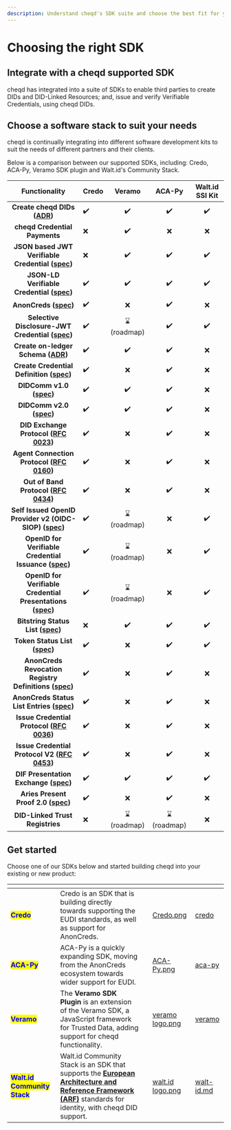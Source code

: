 ```yaml
---
description: Understand cheqd's SDK suite and choose the best fit for your project.
---
```


# Choosing the right SDK

## Integrate with a cheqd supported SDK

cheqd has integrated into a suite of SDKs to enable third parties to create DIDs and DID-Linked Resources; and, issue and verify Verifiable Credentials, using cheqd DIDs.

## Choose a software stack to suit your needs

cheqd is continually integrating into different software development kits to suit the needs of different partners and their clients.

Below is a comparison between our supported SDKs, including: Credo, ACA-Py, Veramo SDK plugin and Walt.id's Community Stack.

|                                                                       Functionality                                                                      | Credo |   Veramo   |   ACA-Py   | Walt.id SSI Kit |
| :------------------------------------------------------------------------------------------------------------------------------------------------------: | ----- | :--------: | :--------: | :-------------: |
|                                **Create cheqd DIDs (**[**ADR**](../architecture/adr-list/adr-001-cheqd-did-method.md)**)**                               | ✔️    |     ✔️     |     ✔️     |        ✔️       |
|                                                               **cheqd Credential Payments**                                                              | ❌     |     ✔️     |      ❌     |        ❌        |
|                              **JSON based JWT Verifiable Credential (**[**spec**](https://www.w3.org/TR/vc-data-model/)**)**                             | ❌     |     ✔️     |     ✔️     |        ✔️       |
|                                 **JSON-LD Verifiable Credential (**[**spec**](https://www.w3.org/TR/vc-data-model/)**)**                                 | ✔️    |     ✔️     |     ✔️     |        ✔️       |
|                                       **AnonCreds (**[**spec**](https://hyperledger.github.io/anoncreds-spec/)**)**                                      | ✔️    |      ❌     |     ✔️     |        ❌        |
|           **Selective Disclosure-JWT Credential (**[**spec**](https://datatracker.ietf.org/doc/draft-ietf-oauth-selective-disclosure-jwt/)**)**          | ✔️    | ⌛(roadmap) |     ✔️     |        ✔️       |
|                           **Create on-ledger Schema (**[**ADR**](../architecture/adr-list/adr-002-did-linked-resources.md)**)**                          | ✔️    |     ✔️     |     ✔️     |        ❌        |
|                                         **Create Credential Definition (**[**spec**](../advanced/anoncreds/)**)**                                        | ✔️    |      ❌     |     ✔️     |        ❌        |
|                                         **DIDComm v1.0 (**[**spec**](https://didcomm.org/basicmessage/1.0/)**)**                                         | ✔️    |     ✔️     |     ✔️     |        ❌        |
|                                  **DIDComm v2.0 (**[**spec**](https://identity.foundation/didcomm-messaging/spec/)**)**                                  | ✔️    |     ✔️     |     ✔️     |        ❌        |
|              **DID Exchange Protocol (**[**RFC 0023**](https://github.com/hyperledger/aries-rfcs/tree/main/features/0023-did-exchange)**)**              | ✔️    |      ❌     |     ✔️     |        ❌        |
|    **Agent Connection Protocol (**[**RFC 0160**](https://github.com/hyperledger/aries-rfcs/blob/main/features/0160-connection-protocol/README.md)**)**   | ✔️    |      ❌     |     ✔️     |        ❌        |
|           **Out of Band Protocol (**[**RFC 0434**](https://github.com/hyperledger/aries-rfcs/blob/main/features/0434-outofband/README.md)**)**           | ✔️    |      ❌     |     ✔️     |        ❌        |
|             **Self Issued OpenID Provider v2 (OIDC-SIOP) (**[**spec**](https://openid.net/specs/openid-connect-self-issued-v2-1_0.html)**)**             | ✔️    | ⌛(roadmap) |      ❌     |        ✔️       |
|         **OpenID for Verifiable Credential Issuance (**[**spec**](https://openid.net/specs/openid-4-verifiable-credential-issuance-1_0.html)**)**        | ✔️    | ⌛(roadmap) |      ❌     |        ✔️       |
|         **OpenID for Verifiable Credential Presentations (**[**spec**](https://openid.net/specs/openid-4-verifiable-presentations-1_0.html)**)**         | ✔️    | ⌛(roadmap) |      ❌     |        ✔️       |
|                                **Bitstring Status List (**[**spec**](https://www.w3.org/TR/vc-bitstring-status-list/)**)**                               | ❌     |     ✔️     |     ✔️     |        ✔️       |
|                       **Token Status List (**[**spec**](https://www.ietf.org/archive/id/draft-ietf-oauth-status-list-02.html)**)**                       | ✔️    |      ❌     |     ✔️     |        ✔️       |
|      **AnonCreds Revocation Registry Definitions (**[**spec**](https://docs.cheqd.io/identity/guides/anoncreds/revocation-registry-definition)**)**      | ✔️    |      ❌     |     ✔️     |        ❌        |
|                **AnonCreds Status List Entries (**[**spec**](https://docs.cheqd.io/identity/guides/anoncreds/revocation-status-list)**)**                | ✔️    |      ❌     |     ✔️     |        ❌        |
|    **Issue Credential Protocol (**[**RFC 0036**](https://github.com/hyperledger/aries-rfcs/blob/master/features/0036-issue-credential/README.md)**)**    | ✔️    |      ❌     |     ✔️     |        ❌        |
| **Issue Credential Protocol V2 (**[**RFC 0453**](https://github.com/hyperledger/aries-rfcs/blob/master/features/0453-issue-credential-v2/README.md)**)** | ✔️    |      ❌     |     ✔️     |        ❌        |
|                            **DIF Presentation Exchange (**[**spec**](https://identity.foundation/presentation-exchange/)**)**                            | ✔️    |     ✔️     |     ✔️     |        ✔️       |
|        **Aries Present Proof 2.0 (**[**spec**](https://github.com/hyperledger/aries-rfcs/blob/main/features/0454-present-proof-v2/README.md)**)**        | ✔️    |      ❌     |     ✔️     |        ❌        |
|                                                              **DID-Linked Trust Registries**                                                             | ❌     | ⌛(roadmap) | ⌛(roadmap) |        ❌        |

## Get started

Choose one of our SDKs below and started building cheqd into your existing or new product:

<table data-card-size="large" data-view="cards" data-full-width="false"><thead><tr><th></th><th></th><th></th><th data-hidden data-card-cover data-type="files"></th><th data-hidden data-card-target data-type="content-ref"></th></tr></thead><tbody><tr><td><mark style="color:blue;"><strong>Credo</strong></mark></td><td>Credo is an SDK that is building directly towards supporting the EUDI standards, as well as support for AnonCreds.</td><td></td><td><a href="../.gitbook/assets/Credo.png">Credo.png</a></td><td><a href="credo/">credo</a></td></tr><tr><td><mark style="color:blue;"><strong>ACA-Py</strong></mark></td><td>ACA-Py is a quickly expanding SDK, moving from the AnonCreds ecosystem towards wider support for EUDI.</td><td></td><td><a href="../.gitbook/assets/ACA-Py.png">ACA-Py.png</a></td><td><a href="aca-py/">aca-py</a></td></tr><tr><td><mark style="color:blue;"><strong>Veramo</strong></mark></td><td>The <strong>Veramo SDK Plugin</strong> is an extension of the Veramo SDK, a JavaScript framework for Trusted Data, adding support for cheqd functionality.</td><td></td><td><a href="../.gitbook/assets/veramo logo.png">veramo logo.png</a></td><td><a href="veramo/">veramo</a></td></tr><tr><td><mark style="color:blue;"><strong>Walt.id Community Stack</strong></mark></td><td>Walt.id Community Stack is an SDK that supports the <a href="https://digital-strategy.ec.europa.eu/en/library/european-digital-identity-architecture-and-reference-framework-outline"><strong>European Architecture and Reference Framework (ARF)</strong></a> standards for identity, with cheqd DID support.</td><td></td><td><a href="../.gitbook/assets/walt.id logo.png">walt.id logo.png</a></td><td><a href="walt-id.md">walt-id.md</a></td></tr></tbody></table>
